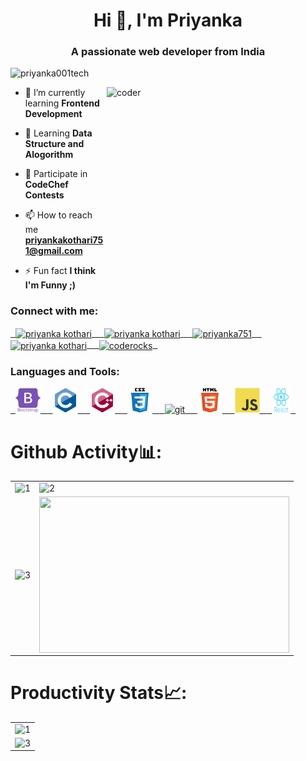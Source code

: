 <h1 align="center">Hi 👋, I'm Priyanka</h1>  
<h3 align="center">A passionate web developer from India</h3>
 
<p align="left"> <img src="https://komarev.com/ghpvc/?username=priyanka001tech&label=Profile%20views&color=0e75b6&style=flat" alt="priyanka001tech" /> </p>
<img align="right" width="350px" height="300px" src="https://www.keepsolid.com/blog/wp-content/uploads/2018/12/giphy-article-top-tools-for-managers.gif" alt="coder">

- 🌱 I’m currently learning **Frontend Development** 

- 🌱 Learning **Data Structure and Alogorithm**

- 🌱 Participate in **CodeChef Contests**

- 📫 How to reach me **priyankakothari751@gmail.com**

- ⚡ Fun fact **I think I'm Funny ;)**

<h3 align="left">Connect with me:</h3>
<p align="left">
<a href="https://www.linkedin.com/in/priyanka-k-751aot2020/" target="blank"> &nbsp; <img align="center" src="https://raw.githubusercontent.com/rahuldkjain/github-profile-readme-generator/master/src/images/icons/Social/linked-in-alt.svg" alt="priyanka kothari" height="30" width="40" /> &nbsp; </a>
<a href="#" target="blank"> &nbsp; <img align="center" src="https://raw.githubusercontent.com/rahuldkjain/github-profile-readme-generator/master/src/images/icons/Social/facebook.svg" alt="priyanka kothari" height="30" width="40" /> &nbsp; </a>
<a href="#" target="blank"> &nbsp; <img align="center" src="https://cdn.jsdelivr.net/npm/simple-icons@3.1.0/icons/codechef.svg" alt="priyanka751" height="30" width="40" /> &nbsp; </a>
<a href="#" target="blank"> &nbsp; <img align="center" src="https://raw.githubusercontent.com/rahuldkjain/github-profile-readme-generator/master/src/images/icons/Social/leet-code.svg" alt="priyanka kothari" height="30" width="40" /> &nbsp; </a>
<a href="#" target="blank"> &nbsp; <img align="center" src="https://raw.githubusercontent.com/rahuldkjain/github-profile-readme-generator/master/src/images/icons/Social/geeks-for-geeks.svg" alt="coderocks" height="30" width="40" /> &nbsp; </a>
</p>
 
<h3 align="left">Languages and Tools:</h3>
<p align="left"> <a href="https://getbootstrap.com" target="_blank"> &nbsp; <img src="https://raw.githubusercontent.com/devicons/devicon/master/icons/bootstrap/bootstrap-plain-wordmark.svg" alt="bootstrap" width="40" height="40"/> &nbsp; </a>
<a href="https://www.cprogramming.com/" target="_blank"> &nbsp; <img src="https://raw.githubusercontent.com/devicons/devicon/master/icons/c/c-original.svg" alt="c" width="40" height="40"/> &nbsp; </a>
<a href="https://www.w3schools.com/cpp/" target="_blank"> &nbsp; <img src="https://raw.githubusercontent.com/devicons/devicon/master/icons/cplusplus/cplusplus-original.svg" alt="cplusplus" width="40" height="40"/> &nbsp; </a> 
<a href="https://www.w3schools.com/css/" target="_blank"> &nbsp; <img src="https://raw.githubusercontent.com/devicons/devicon/master/icons/css3/css3-original-wordmark.svg" alt="css3" width="40" height="40"/> &nbsp; </a> 
<a href="https://git-scm.com/" target="_blank"> &nbsp; <img src="https://www.vectorlogo.zone/logos/git-scm/git-scm-icon.svg" alt="git" width="40" height="40"/> &nbsp; </a> 
<a href="https://www.w3.org/html/" target="_blank"> &nbsp; <img src="https://raw.githubusercontent.com/devicons/devicon/master/icons/html5/html5-original-wordmark.svg" alt="html5" width="40" height="40"/> &nbsp; </a> 
<a href="https://developer.mozilla.org/en-US/docs/Web/JavaScript" target="_blank"> &nbsp; <img src="https://raw.githubusercontent.com/devicons/devicon/master/icons/javascript/javascript-original.svg" alt="javascript" width="40" height="40"/> &nbsp; </a> 
<a href="https://reactjs.org/" target="_blank"> &nbsp; <img src="https://raw.githubusercontent.com/devicons/devicon/master/icons/react/react-original-wordmark.svg" alt="react" width="30" height="40"/> &nbsp; </a> </p>

# Github Activity📊:

<table>
  <tr>
    <td><img src="https://github-readme-stats.vercel.app/api?username=priyanka001tech&theme=radical&show_icons=true"  display=block width=100% height=auto  alt="1" ></td>
    <td><img src="https://github-readme-stats.vercel.app/api/top-langs/?username=priyanka001tech&theme=radical&layout=compact&hide=Jupyter%20Notebook"  display=block width=100% height=auto  alt="2" ></td>
   </tr> 
   <tr>
      <td><img src="https://github-readme-streak-stats.herokuapp.com/?user=priyanka001tech&theme=tokyonight"  display=block width=100% height=auto alt="3" ></td>
      <td><img src="https://cdn.dribbble.com/users/2646423/screenshots/5507196/computer.gif"  display=block align="right" width="400px" height="250px"></td>
  </tr>
  
</table>

# Productivity Stats📈:

<table>
  <tr>
    <td><img src="https://github-profile-summary-cards.vercel.app/api/cards/profile-details?username=priyanka001tech&theme=monokai"  display=block width=100% height=auto  alt="1" ></td>
   </tr> 
   <tr>
      <td><img src="https://activity-graph.herokuapp.com/graph?username=priyanka001tech&bg_color=1a1b27&color=be90f2&line=638fda&point=35aea1&area=true"  display=block width=100% height=auto alt="3" ></td>
  </td>
  </tr>
</table>

 <br>
 </p>
 


